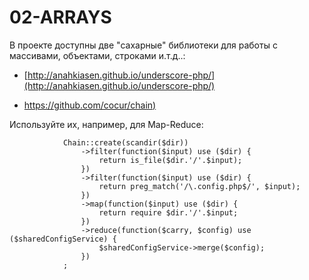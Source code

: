 02-ARRAYS
=========

В проекте доступны две "сахарные" библиотеки для работы с массивами, объектами, строками и.т.д..:

- [http://anahkiasen.github.io/underscore-php/](http://anahkiasen.github.io/underscore-php/)

- [https://github.com/cocur/chain)](https://github.com/cocur/chain)

Используйте их, например, для Map-Reduce:

```
            Chain::create(scandir($dir))
                ->filter(function($input) use ($dir) {
                    return is_file($dir.'/'.$input);
                })
                ->filter(function($input) use ($dir) {
                    return preg_match('/\.config.php$/', $input);
                })
                ->map(function($input) use ($dir) {
                    return require $dir.'/'.$input;
                })
                ->reduce(function($carry, $config) use ($sharedConfigService) {
                    $sharedConfigService->merge($config);
                })
            ;
```
